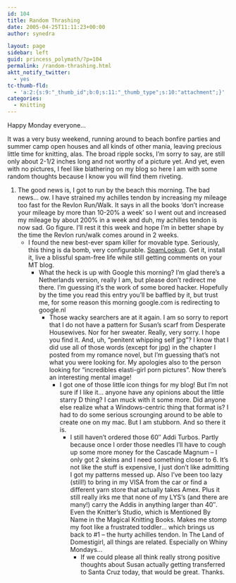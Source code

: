 ```yaml
---
id: 104
title: Random Thrashing
date: 2005-04-25T11:11:23+00:00
author: synedra

layout: page
sidebar: left
guid: princess_polymath/?p=104
permalink: /random-thrashing.html
aktt_notify_twitter:
  - yes
tc-thumb-fld:
  - 'a:2:{s:9:"_thumb_id";b:0;s:11:"_thumb_type";s:10:"attachment";}'
categories:
  - Knitting
---
```

Happy Monday everyone&#8230;
  
It was a very busy weekend, running around to beach bonfire parties and summer camp open houses and all kinds of other mania, leaving precious little time for knitting, alas. The broad ripple socks, I&#8217;m sorry to say, are still only about 2-1/2 inches long and not worthy of a picture yet. And yet, even with no pictures, I feel like blathering on my blog so here I am with some random thoughts because I know you will find them riveting.

  1. The good news is, I got to run by the beach this morning. The bad news&#8230; ow. I have strained my achilles tendon by increasing my mileage too fast for the Revlon Run/Walk. It says in all the books &#8216;don&#8217;t increase your mileage by more than 10-20% a week&#8217; so I went out and increased my mileage by about 200% in a week and duh, my achilles tendon is now sad. Go figure. I&#8217;ll rest it this week and hope I&#8217;m in better shape by the time the Revlon run/walk comes around in 2 weeks. 
      * I found the new best-ever spam killer for movable type. Seriously, this thing is da bomb, very configurable. [SpamLookup](http://bradchoate.com/weblog/2005/04/07/spamlookup). Get it, install it, live a blissful spam-free life while still getting comments on your MT blog. 
          * What the heck is up with Google this morning? I&#8217;m glad there&#8217;s a Netherlands version, really I am, but please don&#8217;t redirect me there. I&#8217;m guessing it&#8217;s the work of some bored hacker. Hopefully by the time you read this entry you&#8217;ll be baffled by it, but trust me, for some reason this morning google.com is redirecting to google.nl 
              * Those wacky searchers are at it again. I am so sorry to report that I do not have a pattern for Susan&#8217;s scarf from Desperate Housewives. Nor for her sweater. Really, very sorry. I hope you find it. And, uh, &#8220;penitent whipping self jpg&#8221;? I know that I did use all of those words (except for jpg) in the chapter I posted from my romance novel, but I&#8217;m guessing that&#8217;s not what you were looking for. My apologies also to the person looking for &#8220;incredibles elasti-girl porn pictures&#8221;. Now there&#8217;s an interesting mental image! 
                  * I got one of those little icon things for my blog! But I&#8217;m not sure if I like it&#8230; anyone have any opinions about the little starry D thing? I can muck with it some more. Did anyone else realize what a Windows-centric thing that format is? I had to do some serious scrounging around to be able to create one on my mac. But I am stubborn. And so there it is. 
                      * I still haven&#8217;t ordered those 60&#8243; Addi Turbos. Partly because once I order those needles I&#8217;ll have to cough up some more money for the Cascade Magnum &#8211; I only got 2 skeins and I need something closer to 6. It&#8217;s not like the stuff is expensive, I just don&#8217;t like admitting I got my patterns messed up. Also I&#8217;ve been too lazy (still!) to bring in my VISA from the car or find a different yarn store that actually takes Amex. Plus it still really irks me that none of my LYS&#8217;s (and there are many!) carry the Addis in anything larger than 40&#8243;. Even the Knitter&#8217;s Studio, which is Mentioned By Name in the Magical Knitting Books. Makes me stomp my foot like a frustrated toddler&#8230; which brings us back to #1 &#8211; the hurty achilles tendon. In The Land of Domestigirl, all things are related. Especially on Whiny Mondays&#8230; 
                          * If we could please all think really strong positive thoughts about Susan actually getting transferred to Santa Cruz today, that would be great. Thanks. </ol>